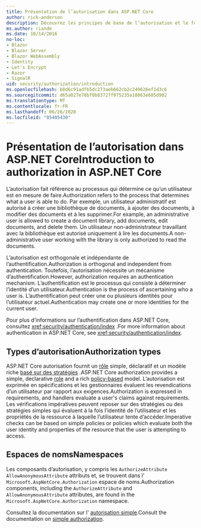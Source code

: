```yaml
---
title: Présentation de l’autorisation dans ASP.NET Core
author: rick-anderson
description: Découvrez les principes de base de l’autorisation et le fonctionnement de l’autorisation dans les applications ASP.NET Core.
ms.author: riande
ms.date: 10/14/2016
no-loc:
- Blazor
- Blazor Server
- Blazor WebAssembly
- Identity
- Let's Encrypt
- Razor
- SignalR
uid: security/authorization/introduction
ms.openlocfilehash: b0d6c91adfb5dc273aeb662cb2c249626ef1d3c6
ms.sourcegitcommit: d65a027e78bf0b83727f975235a18863e685d902
ms.translationtype: MT
ms.contentlocale: fr-FR
ms.lasthandoff: 06/26/2020
ms.locfileid: "85405430"
---
```

# <a name="introduction-to-authorization-in-aspnet-core"></a><span data-ttu-id="d49ac-103">Présentation de l’autorisation dans ASP.NET Core</span><span class="sxs-lookup"><span data-stu-id="d49ac-103">Introduction to authorization in ASP.NET Core</span></span>

<a name="security-authorization-introduction"></a>

<span data-ttu-id="d49ac-104">L’autorisation fait référence au processus qui détermine ce qu’un utilisateur est en mesure de faire.</span><span class="sxs-lookup"><span data-stu-id="d49ac-104">Authorization refers to the process that determines what a user is able to do.</span></span> <span data-ttu-id="d49ac-105">Par exemple, un utilisateur administratif est autorisé à créer une bibliothèque de documents, à ajouter des documents, à modifier des documents et à les supprimer.</span><span class="sxs-lookup"><span data-stu-id="d49ac-105">For example, an administrative user is allowed to create a document library, add documents, edit documents, and delete them.</span></span> <span data-ttu-id="d49ac-106">Un utilisateur non-administrateur travaillant avec la bibliothèque est autorisé uniquement à lire les documents.</span><span class="sxs-lookup"><span data-stu-id="d49ac-106">A non-administrative user working with the library is only authorized to read the documents.</span></span>

<span data-ttu-id="d49ac-107">L’autorisation est orthogonale et indépendante de l’authentification.</span><span class="sxs-lookup"><span data-stu-id="d49ac-107">Authorization is orthogonal and independent from authentication.</span></span> <span data-ttu-id="d49ac-108">Toutefois, l’autorisation nécessite un mécanisme d’authentification.</span><span class="sxs-lookup"><span data-stu-id="d49ac-108">However, authorization requires an authentication mechanism.</span></span> <span data-ttu-id="d49ac-109">L’authentification est le processus qui consiste à déterminer l’identité d’un utilisateur.</span><span class="sxs-lookup"><span data-stu-id="d49ac-109">Authentication is the process of ascertaining who a user is.</span></span> <span data-ttu-id="d49ac-110">L’authentification peut créer une ou plusieurs identités pour l’utilisateur actuel.</span><span class="sxs-lookup"><span data-stu-id="d49ac-110">Authentication may create one or more identities for the current user.</span></span>

<span data-ttu-id="d49ac-111">Pour plus d’informations sur l’authentification dans ASP.NET Core, consultez <xref:security/authentication/index> .</span><span class="sxs-lookup"><span data-stu-id="d49ac-111">For more information about authentication in ASP.NET Core, see <xref:security/authentication/index>.</span></span>

## <a name="authorization-types"></a><span data-ttu-id="d49ac-112">Types d’autorisation</span><span class="sxs-lookup"><span data-stu-id="d49ac-112">Authorization types</span></span>

<span data-ttu-id="d49ac-113">ASP.NET Core autorisation fournit un [rôle](xref:security/authorization/roles) simple, déclaratif et un modèle riche [basé sur des stratégies](xref:security/authorization/policies) .</span><span class="sxs-lookup"><span data-stu-id="d49ac-113">ASP.NET Core authorization provides a simple, declarative [role](xref:security/authorization/roles) and a rich [policy-based](xref:security/authorization/policies) model.</span></span> <span data-ttu-id="d49ac-114">L’autorisation est exprimée en spécifications et les gestionnaires évaluent les revendications d’un utilisateur par rapport aux exigences.</span><span class="sxs-lookup"><span data-stu-id="d49ac-114">Authorization is expressed in requirements, and handlers evaluate a user's claims against requirements.</span></span> <span data-ttu-id="d49ac-115">Les vérifications impératives peuvent reposer sur des stratégies ou des stratégies simples qui évaluent à la fois l’identité de l’utilisateur et les propriétés de la ressource à laquelle l’utilisateur tente d’accéder.</span><span class="sxs-lookup"><span data-stu-id="d49ac-115">Imperative checks can be based on simple policies or policies which evaluate both the user identity and properties of the resource that the user is attempting to access.</span></span>

## <a name="namespaces"></a><span data-ttu-id="d49ac-116">Espaces de noms</span><span class="sxs-lookup"><span data-stu-id="d49ac-116">Namespaces</span></span>

<span data-ttu-id="d49ac-117">Les composants d’autorisation, y compris les `AuthorizeAttribute` `AllowAnonymousAttribute` attributs et, se trouvent dans l' `Microsoft.AspNetCore.Authorization` espace de noms.</span><span class="sxs-lookup"><span data-stu-id="d49ac-117">Authorization components, including the `AuthorizeAttribute` and `AllowAnonymousAttribute` attributes, are found in the `Microsoft.AspNetCore.Authorization` namespace.</span></span>

<span data-ttu-id="d49ac-118">Consultez la documentation sur l' [autorisation simple](xref:security/authorization/simple).</span><span class="sxs-lookup"><span data-stu-id="d49ac-118">Consult the documentation on [simple authorization](xref:security/authorization/simple).</span></span>
